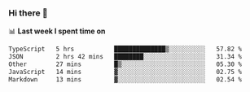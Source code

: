 ### Hi there 👋

<!--
**DBvc/DBvc** is a ✨ _special_ ✨ repository because its `README.md` (this file) appears on your GitHub profile.

Here are some ideas to get you started:

- 🔭 I’m currently working on ...
- 🌱 I’m currently learning ...
- 👯 I’m looking to collaborate on ...
- 🤔 I’m looking for help with ...
- 💬 Ask me about ...
- 📫 How to reach me: ...
- 😄 Pronouns: ...
- ⚡ Fun fact: ...
-->

📊 **Last week I spent time on**
<!--START_SECTION:waka-->

```txt
TypeScript   5 hrs           ██████████████▒░░░░░░░░░░   57.82 %
JSON         2 hrs 42 mins   ████████░░░░░░░░░░░░░░░░░   31.34 %
Other        27 mins         █▒░░░░░░░░░░░░░░░░░░░░░░░   05.30 %
JavaScript   14 mins         ▓░░░░░░░░░░░░░░░░░░░░░░░░   02.75 %
Markdown     13 mins         ▓░░░░░░░░░░░░░░░░░░░░░░░░   02.54 %
```

<!--END_SECTION:waka-->

